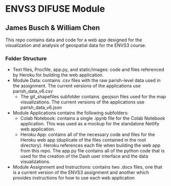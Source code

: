 # ENVS3 DIFUSE Module
## James Busch & William Chen
This repo contains data and code for a web app designed for the visualization and analysis of geospatial data for the ENVS3 course. 

### Folder Structure
* Text files, Procfile, app.py, and static/images: code and files referenced by Heroku for building the web application.
* Module Data: contains .csv files with the raw parish-level data used in the assignment. The current versions of the applications use parish_data_v6.csv
  * The git_shapefiles subfolder contains .geojson files used for the map visualizations. The current versions of the applications use parish_data_v6.json
* Module Applications contains the following subfolders:
  * Colab Notebook: contains a single .ipynb file for the Colab Notebook application. This was used as a mockup for the standalone Netlify web application.
  * Heroku App: contains all of the necessary code and files for the Heroku web app (duplicate of the files contained in the root directory). Heroku references each file when building the web app from this repo. The app.py file contains all of the python code that is used for the creation of the Dash user interface and the data visualizations.
* Module Assignment and Instructions: contains two .docx files, one that is a current version of the ENVS3 assignment and another which provides instructions for how to use each web application

